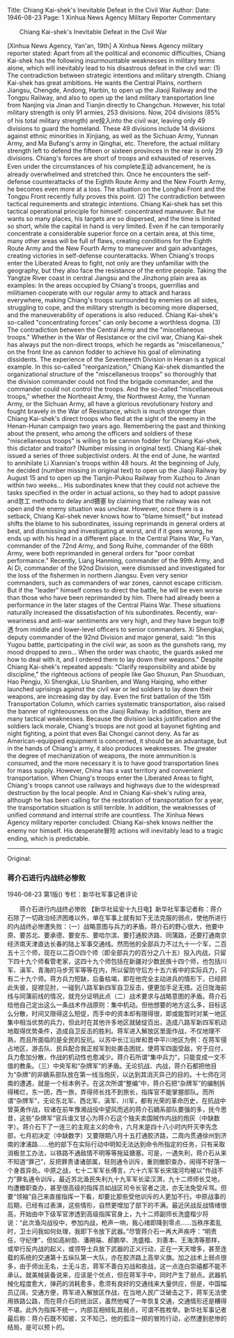 Title: Chiang Kai-shek's Inevitable Defeat in the Civil War
Author: 
Date: 1946-08-23
Page: 1
Xinhua News Agency Military Reporter Commentary

　　Chiang Kai-shek's Inevitable Defeat in the Civil War

[Xinhua News Agency, Yan'an, 19th] A Xinhua News Agency military reporter stated: Apart from all the political and economic difficulties, Chiang Kai-shek has the following insurmountable weaknesses in military terms alone, which will inevitably lead to his disastrous defeat in the civil war: (1) The contradiction between strategic intentions and military strength. Chiang Kai-shek has great ambitions. He wants the Central Plains, northern Jiangsu, Chengde, Andong, Harbin, to open up the Jiaoji Railway and the Tongpu Railway, and also to open up the land military transportation line from Nanjing via Jinan and Tianjin directly to Changchun. However, his total military strength is only 91 armies, 253 divisions. Now, 204 divisions (85% of his total military strength) are投入into the civil war, leaving only 49 divisions to guard the homeland. These 49 divisions include 14 divisions against ethnic minorities in Xinjiang, as well as the Sichuan Army, Yunnan Army, and Ma Bufang's army in Qinghai, etc. Therefore, the actual military strength left to defend the fifteen or sixteen provinces in the rear is only 29 divisions. Chiang's forces are short of troops and exhausted of reserves. Even under the circumstances of his complete主动 advancement, he is already overwhelmed and stretched thin. Once he encounters the self-defense counterattacks of the Eighth Route Army and the New Fourth Army, he becomes even more at a loss. The situation on the Longhai Front and the Tongpu Front recently fully proves this point. (2) The contradiction between tactical requirements and strategic intentions. Chiang Kai-shek has set this tactical operational principle for himself: concentrated maneuver. But he wants so many places, his targets are so dispersed, and the time is limited so short, while the capital in hand is very limited. Even if he can temporarily concentrate a considerable superior force on a certain area, at this time, many other areas will be full of flaws, creating conditions for the Eighth Route Army and the New Fourth Army to maneuver and gain advantages, creating victories in self-defense counterattacks. When Chiang's troops enter the Liberated Areas to fight, not only are they unfamiliar with the geography, but they also face the resistance of the entire people. Taking the Yangtze River coast in central Jiangsu and the Jinzhong plain area as examples: In the areas occupied by Chiang's troops, guerrillas and militiamen cooperate with our regular army to attack and harass everywhere, making Chiang's troops surrounded by enemies on all sides, struggling to cope, and the military strength is becoming more dispersed, and the maneuverability of operations is also reduced. Chiang Kai-shek's so-called "concentrating forces" can only become a worthless dogma. (3) The contradiction between the Central Army and the "miscellaneous troops." Whether in the War of Resistance or the civil war, Chiang Kai-shek has always put the non-direct troops, which he regards as "miscellaneous," on the front line as cannon fodder to achieve his goal of eliminating dissidents. The experience of the Seventeenth Division in Henan is a typical example. In this so-called "reorganization," Chiang Kai-shek dismantled the organizational structure of the "miscellaneous troops" so thoroughly that the division commander could not find the brigade commander, and the commander could not control the troops. And the so-called "miscellaneous troops," whether the Northeast Army, the Northwest Army, the Yunnan Army, or the Sichuan Army, all have a glorious revolutionary history and fought bravely in the War of Resistance, which is much stronger than Chiang Kai-shek's direct troops who fled at the sight of the enemy in the Henan-Hunan campaign two years ago. Remembering the past and thinking about the present, who among the officers and soldiers of these "miscellaneous troops" is willing to be cannon fodder for Chiang Kai-shek, this dictator and traitor? (Number missing in original text). Chiang Kai-shek issued a series of three subjectivist orders. At the end of June, he wanted to annihilate Li Xiannian's troops within 48 hours. At the beginning of July, he decided (number missing in original text) to open up the Jiaoji Railway by August 15 and to open up the Tianjin-Pukou Railway from Xuzhou to Jinan within two weeks... His subordinates knew that they could not achieve the tasks specified in the order in actual actions, so they had to adopt passive and怠工 methods to delay and搪塞 by claiming that the railway was not open and the enemy situation was unclear. However, once there is a setback, Chiang Kai-shek never knows how to "blame himself," but instead shifts the blame to his subordinates, issuing reprimands in general orders at best, and dismissing and investigating at worst, and if it goes wrong, he ends up with his head in a different place. In the Central Plains War, Fu Yan, commander of the 72nd Army, and Song Ruihe, commander of the 66th Army, were both reprimanded in general orders for "poor combat performance." Recently, Liang Hanming, commander of the 99th Army, and Ai Di, commander of the 92nd Division, were dismissed and investigated for the loss of the fishermen in northern Jiangsu. Even very senior commanders, such as commanders of war zones, cannot escape criticism. But if the "leader" himself comes to direct the battle, he will be even worse than those who have been reprimanded by him. There had already been a performance in the later stages of the Central Plains War. These situations naturally increased the dissatisfaction of his subordinates. Recently, war-weariness and anti-war sentiments are very high, and they have begun to渗透 from middle and lower-level officers to senior commanders. Xi Shengkai, deputy commander of the 92nd Division and major general, said: "In this Yugou battle, participating in the civil war, as soon as the gunshots rang, my mood dropped to zero... When the order was chaotic, the guards asked me how to deal with it, and I ordered them to lay down their weapons." Despite Chiang Kai-shek's repeated appeals: "Clarify responsibility and abide by discipline," the righteous actions of people like Gao Shuxun, Pan Shuoduan, Hao Pengju, Xi Shengkai, Liu Shanben, and Wang Haiqing, who either launched uprisings against the civil war or led soldiers to lay down their weapons, are increasing day by day. Even the first battalion of the 15th Transportation Column, which carries systematic transportation, also raised the banner of righteousness on the Jiaoji Railway. In addition, there are many tactical weaknesses. Because the division lacks justification and the soldiers lack morale, Chiang's troops are not good at bayonet fighting and night fighting, a point that even Bai Chongxi cannot deny. As far as American-equipped equipment is concerned, it should be an advantage, but in the hands of Chiang's army, it also produces weaknesses. The greater the degree of mechanization of weapons, the more ammunition is consumed, and the more necessary it is to have good transportation lines for mass supply. However, China has a vast territory and convenient transportation. When Chiang's troops enter the Liberated Areas to fight, Chiang's troops cannot use railways and highways due to the widespread destruction by the local people. And in Chiang Kai-shek's ruling area, although he has been calling for the restoration of transportation for a year, the transportation situation is still terrible. In addition, the weaknesses of unified command and internal strife are countless. The Xinhua News Agency military reporter concluded: Chiang Kai-shek knows neither the enemy nor himself. His desperate冒险 actions will inevitably lead to a tragic ending, which is predictable.



<hr /> 

Original: 


### 蒋介石进行内战终必惨败

1946-08-23
第1版()
专栏：新华社军事记者评论

　　蒋介石进行内战终必惨败
    【新华社延安十九日电】新华社军事记者称：蒋介石除了一切政治经济困难以外，单在军事上就有如下无法克服的弱点，使他所进行的内战终必惨遭失败：（一）战略意图与兵力的矛盾。蒋介石的野心很大，他要中原、要苏北、要承德、要安东、要哈尔滨、要打通胶济路、同蒲路，还要打通南京经济南天津直达长春的陆上军事交通线。然而他的全部兵力不过九十一个军，二百五十三个师，现在以二百○四个师（即全部兵力的百分之八十五）投入内战，只留下四十九个师看管老家，这四十九个师包括在新疆对少数民族十四个师，也包括川军、滇军、青海的马步芳军等等在内，所以留防守后方十五六省中的实际兵力，只有二十九个师。蒋方兵力短缺，后备枯竭，即在他完全主动进兵的情形下，已经顾此失彼，捉襟见肘，一碰到八路军新四军自卫反击，便更加手足无措。近日陇海前线与同蒲前线的情况，就充分证明此点（二）战术要求与战略意图的矛盾。蒋介石给他自己定出这么一条战术作战原则：集中机动。但他想要的地方这么多，目标这么分散，时间又限得这么短促，而手中的资本却有限得很，即或能暂时对某一地区集中相当优势的兵力，但此时在其他许多地区就破绽百出，造成八路军新四军机动地取得优势条件，造成自卫反击的胜利。蒋军进入解放区里面作战，不仅地理不熟，而且所面临的是全民的反抗。以苏中长江沿岸和晋中平川地区为例：在蒋军侵占地区，游击队、民兵配合我正规军到处袭击困扰，使蒋军四面受敌，穷于应付，兵力愈加分散，作战的机动性也愈减少。蒋介石所谓“集中兵力”，只能变成一文不值的教条。（三）中央军和“杂牌军”的矛盾。无论抗战、内战，蒋介石都把他目为“杂牌”的非嫡系部队放在第一线当炮灰，以达到其消灭异己的目的。十七师在河南的遭遇，就是一个标本例子。在这次所谓“整编”中，蒋介石把“杂牌军”的编制拆得稀烂，东一团，西一旅，弄得师长找不到旅长，指挥官不能掌握部队。而所谓“杂牌军”，无论东北军、西北军、滇军、川军，都有光荣的革命历史，在抗战中曾英勇作战，较诸在前年豫湘战役中望风而逃的蒋介石嫡系部队要强的多，抚今思昔，这些“杂牌军”官兵谁又甘心为蒋介石这个独夫卖国贼作内战的炮灰（中缺数字）。蒋介石下了一连三的主观主义的命令，六月末是四十八小时内歼灭李先念部，七月初决定（中缺数字）又要限期八月十五打通胶济路，二周内贯通徐州到济南的津浦路……他的部下在实际行动中明知无法达到命令所指定的任务，只有采取消极怠工办法，以铁路不通敌情不明等等拖延搪塞。可是，一遇失利，蒋介石从来不知道“罪己”，反把罪责诿诸部属，轻则通令训斥，重则撤职查办，闹得不好落一个身首异处。中原之战，七十二军军长傅言，六十六军军长宋瑞河均被以“作战不力”罪名通令训斥。最近苏北渔民失利九十九军军长梁汉溟，九十二师师长艾地，均遭撤职查办，甚至很高级的指挥员如战区司令长官者之流，亦无法免受斥骂。但要“领袖”自己来直接指挥一下看，却要比那些受他训斥的人更加不行。中原战事的后期，已经有过表演，这些情形，自然更增加了部下的不满。最近厌战反战情绪很高，开始由中下级军官渗透到高级指挥官身上，九十二师副师长洗盛楷少将说：“此次渔沟战役中，参加内战，枪声一响，我心绪即降到零点……当秩序紊乱时，卫士问我如何处理，我即下令放下武器。”尽管蒋介石一再大声疾呼：“明责任，守纪律”，但如高树勋、潘朔端、郝鹏举、洗盛楷、刘善本、王海清等那样，或举行反内战的起义，或领导士兵放下武器的正义行动，正在一天天增多，甚至连载的系统的交通第十五纵队第一大队，亦在胶济路上高举义旗。加之战术上弱点很多，由于师出无名，士无斗志，蒋军不善白刃战和夜战，这一点连白崇禧都不能不承认。就美械装备说来，应该是个优点，但在蒋军手中，同时产生了弱点。武器机械化程度愈大，弹药的消耗愈多，愈须有良好的交通线来大量供应，但是，中国幅员辽阔，交通方便，蒋军进入解放区作战，在当地人民广泛破击之下，蒋军无法使用铁路公路，而在蒋介石的统治区，虽然他喊了一年恢复交通，交通情形还是糟得不堪。此外为指挥不统一，内部互相倾轧其弱点，可谓不胜枚举。新华社军事记者最后称：蒋介石既不知彼，又不知己，他的孤注一掷的冒险行动，必然遭到悲惨的结局，是可以预卜的。
